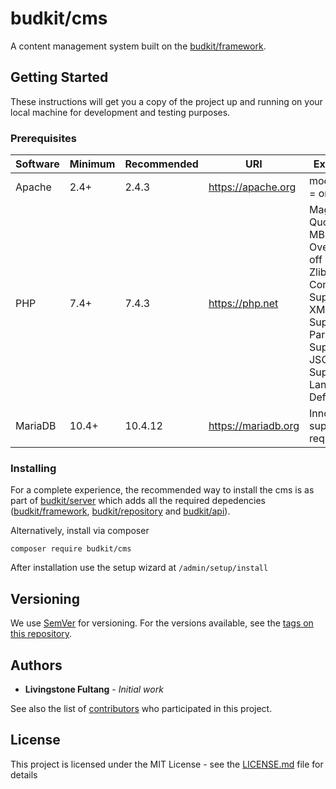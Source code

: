 
# budkit/cms

A content management system built on the [budkit/framework](http://github.com/stonelab/budkit-framework). 

## Getting Started

These instructions will get you a copy of the project up and running on your local machine for development and testing purposes. 

### Prerequisites

| Software  | Minimum  |  Recommended | URI  | Extensions  |
|---|---|---|---|---|
|  Apache |  2.4+ | 2.4.3  | https://apache.org  |  mod_rewrite = on |
| PHP  |  7.4+ | 7.4.3  | https://php.net  | Magic Quotes GPC, MB String Overload = off<br >Zlib Compression Support, XML Support, INI Parser Support, JSON Support, MB Language = Default  |
| MariaDB  | 10.4+  | 10.4.12  | https://mariadb.org  |  InnoDB support required |


### Installing

For a complete experience, the recommended way to install the cms is as part of [budkit/server](https://github.com/stonelab/budkit-server) which adds all the required depedencies ([budkit/framework](https://github.com/stonelab/budkit-server), [budkit/repository](https://github.com/stonelab/budkit-repository) and [budkit/api](https://github.com/stonelab/budkit-api)).  

Alternatively, install via composer

```
composer require budkit/cms
```

After installation use the setup wizard at ```/admin/setup/install``` 


## Versioning

We use [SemVer](http://semver.org/) for versioning. For the versions available, see the [tags on this repository](https://github.com/stonelab/budkit-cms/tags). 

## Authors

* **Livingstone Fultang** - *Initial work* 

See also the list of [contributors](https://github.com/stonelab/budkit-cms/graphs/contributors) who participated in this project.

## License

This project is licensed under the MIT License - see the [LICENSE.md](LICENSE.md) file for details


